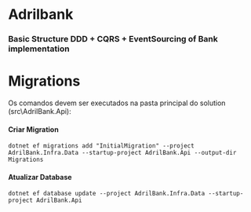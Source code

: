 # Adrilbank

### Basic Structure DDD + CQRS + EventSourcing of Bank implementation

# Migrations

Os comandos devem ser executados na pasta principal do solution (src\AdrilBank.Api):

#### Criar Migration

```
dotnet ef migrations add "InitialMigration" --project AdrilBank.Infra.Data --startup-project AdrilBank.Api --output-dir Migrations
```

#### Atualizar Database

```
dotnet ef database update --project AdrilBank.Infra.Data --startup-project AdrilBank.Api
```